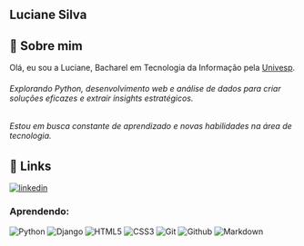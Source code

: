 ## Luciane Silva



## 🚀 Sobre mim
Olá, eu sou a Luciane, Bacharel em Tecnologia da Informação pela [Univesp](https://univesp.br/).

###### Explorando Python, desenvolvimento web e análise de dados para criar soluções eficazes e extrair insights estratégicos.
###### Estou em busca constante de aprendizado e novas habilidades na área de tecnologia.

## 🔗 Links

[![linkedin](https://img.shields.io/badge/linkedin-0A66C2?style=for-the-badge&logo=linkedin&logoColor=white)](https://www.linkedin.com/luciane-do-prado-silva-591265225)



### Aprendendo:


![Python](https://img.shields.io/badge/Python-000?style=for-the-badge&logo=python)
![Django](https://img.shields.io/badge/django-%23092E20.svg?style=for-the-badge&logo=django&logoColor=white) 
![HTML5](https://img.shields.io/badge/HTML5-000?style=for-the-badge&logo=html5)
![CSS3](https://img.shields.io/badge/CSS3-000?style=for-the-badge&logo=css3&logoColor=264CE4)
![Git](https://img.shields.io/badge/Git-000?style=for-the-badge&logo=Git)
![Github](https://img.shields.io/badge/Github-000?style=for-the-badge&logo=Github)
![Markdown](https://img.shields.io/badge/Markdown-000?style=for-the-badge&logo=markdown)








